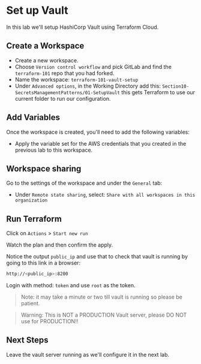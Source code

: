 # Set up Vault

In this lab we'll setup HashiCorp Vault using Terraform Cloud.

## Create a Workspace

- Create a new workspace.
- Choose `Version control workflow` and pick GitLab and find the `terraform-101` repo that you had forked.
- Name the workspace: `terraform-101-vault-setup` 
- Under `Advanced options`, in the Working Directory add this: `Section10-SecretsManagementPatterns/01-SetupVault` this gets Terraform to use our current folder to run our configuration.

## Add Variables

Once the workspace is created, you'll need to add the following variables:

- Apply the variable set for the AWS credentials that you created in the previous lab to this workspace.

## Workspace sharing

Go to the settings of the workspace and under the `General` tab:
- Under `Remote state sharing`, select: `Share with all workspaces in this organization`

## Run Terraform

Click on `Actions` > `Start new run`

Watch the plan and then confirm the apply.

Notice the output `public_ip` and use that to check that vault is running by going to this link in a browser:

```bash
http://<public_ip>:8200
```

Login with method: `token` and use `root` as the token.

>Note: it may take a minute or two till vault is running so please be patient.

>Warning: This is NOT a PRODUCTION Vault server, please DO NOT use for PRODUCTION!!

## Next Steps

Leave the vault server running as we'll configure it in the next lab.